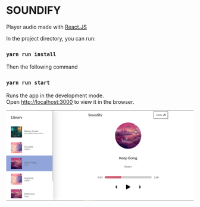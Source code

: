 # SOUNDIFY

Player audio made with [React.JS](https://reactjs.org/)

In the project directory, you can run:

### `yarn run install`

Then the following command

### `yarn run start`

Runs the app in the development mode.\
Open [http://localhost:3000](http://localhost:3000) to view it in the browser.

![soundify](./soundify.png "soundify")
